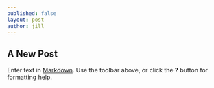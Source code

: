 ```yaml
---
published: false
layout: post
author: jill
---
```

## A New Post

Enter text in [Markdown](http://daringfireball.net/projects/markdown/). Use the toolbar above, or click the **?** button for formatting help.
